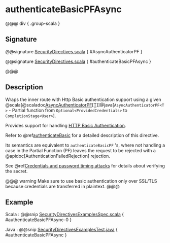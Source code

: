 # authenticateBasicPFAsync

@@@ div { .group-scala }
## Signature

@@signature [SecurityDirectives.scala](/http/src/main/scala/org/apache/pekko/http/scaladsl/server/directives/SecurityDirectives.scala) { #AsyncAuthenticatorPF }

@@signature [SecurityDirectives.scala](/http/src/main/scala/org/apache/pekko/http/scaladsl/server/directives/SecurityDirectives.scala) { #authenticateBasicPFAsync }

@@@

## Description

Wraps the inner route with Http Basic authentication support using a given @scala[@scaladoc[AsyncAuthenticatorPF[T]](akka.http.scaladsl.server.Directives#AsyncAuthenticatorPF[T]=PartialFunction[akka.http.scaladsl.server.directives.Credentials,scala.concurrent.Future[T]])]@java[`AsyncAuthenticatorPF<T>` - Partial function from `Optional<ProvidedCredentials>` to `CompletionStage<User>`].

Provides support for handling [HTTP Basic Authentication](https://en.wikipedia.org/wiki/Basic_auth).

Refer to @ref[authenticateBasic](authenticateBasic.md) for a detailed description of this directive.

Its semantics are equivalent to `authenticateBasicPF` 's, where not handling a case in the Partial Function (PF)
leaves the request to be rejected with a @apidoc[AuthenticationFailedRejection] rejection.

See @ref[Credentials and password timing attacks](index.md#credentials-and-timing-attacks) for details about verifying the secret.

@@@ warning
Make sure to use basic authentication only over SSL/TLS because credentials are transferred in plaintext.
@@@

## Example

Scala
:  @@snip [SecurityDirectivesExamplesSpec.scala](/docs/src/test/scala/docs/http/scaladsl/server/directives/SecurityDirectivesExamplesSpec.scala) { #authenticateBasicPFAsync-0 }

Java
:  @@snip [SecurityDirectivesExamplesTest.java](/docs/src/test/java/docs/http/javadsl/server/directives/SecurityDirectivesExamplesTest.java) { #authenticateBasicPFAsync }
